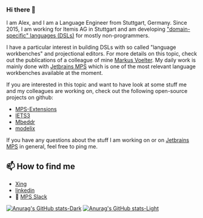 ### Hi there 👋

I am Alex, and I am a Language Engineer from Stuttgart, Germany. Since 2015, I am working for Itemis AG in Stuttgart and am developing 
["domain-specific" languages (DSLs)](https://en.wikipedia.org/wiki/Domain-specific_language) for mostly non-programmers.

I have a particular interest in building DSLs with so called "language workbenches" and projectional editors. For more details on this topic, check out the publications of a colleague of mine [Markus Voelter](https://voelter.de/publications.html). 
My daily work is mainly done with [Jetbrains MPS](https://www.jetbrains.com/mps/) which is one of the most relevant language workbenches available at the moment.

If you are interested in this topic and want to have look at some stuff me and my colleagues are working on, check out the
following open-source projects on github:

* [MPS-Extensions](https://github.com/JetBrains/MPS-extensions)
* [IETS3](https://github.com/IETS3/iets3.opensource)
* [Mbeddr](https://github.com/mbeddr)
* [modelix](https://github.com/modelix/modelix)

If you have any questions about the stuff I am working on or on [Jetbrains MPS](https://www.jetbrains.com/mps/) in general, feel free to ping me.

## 📫 How to find me
* [Xing](https://www.xing.com/profile/Alexander_Rimer2)
* [linkedin](https://www.linkedin.com/in/alexander-rimer-667ba1230)
* 💬 [MPS Slack](http://slack-mps.jetbrains.com/)

[![Anurag's GitHub stats-Dark](https://github-readme-stats.vercel.app/api?username=arimer&icon_color=539BF5&show_icons=true&theme=dark#gh-dark-mode-only&rank_icon=github)](https://github.com/anuraghazra/github-readme-stats#gh-dark-mode-only)
[![Anurag's GitHub stats-Light](https://github-readme-stats.vercel.app/api?username=arimer&icon_color=539BF5&show_icons=true&theme=default#gh-light-mode-only)](https://github.com/anuraghazra/github-readme-stats#gh-light-mode-only)
